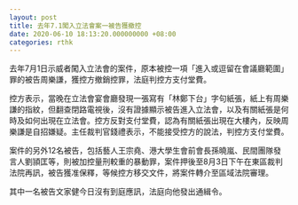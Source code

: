 ```yaml
---
layout: post
title: 去年7.1闖入立法會案一被告獲撤控
date: 2020-06-10 18:13:20.000000000 +08:00
categories: rthk
---
```


去年7月1日示威者闖入立法會的案件，原本被控一項「進入或逗留在會議廳範圍」罪的被告周樂謙，獲控方撤銷控罪，法庭判控方支付堂費。

控方表示，當晚在立法會宴會廳發現一張寫有「林鄭下台」字句紙張，紙上有周樂謙的指紋，但翻查閉路電視後，沒有證據顯示被告進入立法會，以及有關紙張是何時及如何出現在立法會。控方反對支付堂費，認為有關紙張出現在大樓內，反映周樂謙是自招嫌疑。主任裁判官錢禮表示，不能接受控方的說法，判控方支付堂費。

案件的另外12名被告，包括藝人王宗堯、港大學生會前會長孫曉嵐、民間團隊發言人劉頴匡等，則被加控量刑較重的暴動罪，案件押後至8月3日下午在東區裁判法院再訊，被告獲准保釋，等候控方移交文件，將案件轉介至區域法院審理。

其中一名被告文家健今日沒有到庭應訊，法庭向他發出通緝令。
